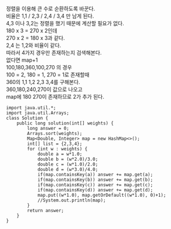 정렬을 이용해 큰 수로 순환하도록 바꾼다.   
비율은 1,1 / 2,3 / 2,4 / 3,4 만 남게 된다.   
4,3 이나 3,2는 정렬을 했기 때문에 계산할 필요가 없다.   
180 x 3 = 270 x 2인데   
270 x 2 = 180 x 3과 같다.   
2,4 는 1,2와 비율이 같다.   
따라서 4가지 경우만 존재하는지 검색해본다.   
없다면 map+1   
100,180,360,100,270	의 경우   
100 = 2, 180 = 1, 270 = 1로 존재할때   
360의 1,1 1,2 2,3 3,4를 구해본다.   
360,180,240,270이 값으로 나오고   
map에 180 270이 존재하므로 2가 추가 된다.   

```
import java.util.*;
import java.util.Arrays;
class Solution {
    public long solution(int[] weights) {
        long answer = 0;
        Arrays.sort(weights);
        Map<Double, Integer> map = new HashMap<>();
        int[] list = {2,3,4};
        for (int w : weights) {
            double a = w*1.0;
            double b = (w*2.0)/3.0;
            double c = (w*1.0)/2.0;
            double d = (w*3.0)/4.0;
            if(map.containsKey(a)) answer += map.get(a);
            if(map.containsKey(b)) answer += map.get(b);
            if(map.containsKey(c)) answer += map.get(c);
            if(map.containsKey(d)) answer += map.get(d);
            map.put((w*1.0), map.getOrDefault((w*1.0), 0)+1);
            //System.out.println(map);
        }
        return answer;
    }
}
```
